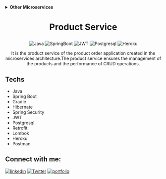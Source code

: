 <p align=center><details close="open">
  <summary><strong>Other Microservices</strong></summary>
    <ul>
        <li><a href="https://github.com/SwishSwishBish/microservice2-TransactionService">Transaction Service</a></li>
    </ul>
    <ul>
        <li><a href="https://github.com/SwishSwishBish/microservice3-GatewayService">Gateway Service</a></li>
    </ul>
</details></p>

# <p align=center>Product Service</p>
<p align="center">
<img src="https://img.shields.io/badge/Java-ED8B00?style=for-the-badge&logo=java&logoColor=white" alt="Java"/> 
<img src="https://img.shields.io/badge/Spring Boot-6DB33F?style=for-the-badge&logo=spring&logoColor=white" alt="SpringBoot"/> 
<img src="https://img.shields.io/badge/json%20web%20tokens-323330?style=for-the-badge&logo=json-web-tokens&logoColor=pink" alt="JWT"/>
<img src="https://img.shields.io/badge/PostgreSQL-316192?style=for-the-badge&logo=postgresql&logoColor=white" alt="Postgresql"/>
<img src="https://img.shields.io/badge/Heroku-430098?style=for-the-badge&logo=heroku&logoColor=white" alt="Heroku"/>
<p>


<p align=center>
It is the product service of the product order application created in the microservices architecture.The product service ensures the management of the products and the performance of CRUD operations.</p> 


## Techs

- Java
- Spring Boot
- Gradle
- Hibernate
- Spring Security
- JWT
- Postgresql
- Retrofit
- Lombok
- Heroku
- Postman

## Connect with me:
[![linkedin](https://img.shields.io/badge/linkedin-0A66C2?style=for-the-badge&logo=linkedin&logoColor=white)](https://www.linkedin.com/in/sena-atak%C3%B6%C5%9Fker-3a79b0235/)
[![Twitter](https://img.shields.io/badge/twitter-%231DA1F2.svg?style=for-the-badge&logo=Twitter&logoColor=white)](https://twitter.com/SenaAtakosker)
[![portfolio](https://img.shields.io/badge/Gmail-D14836?style=for-the-badge&logo=gmail&logoColor=white)](mailto:senaatakosker@gmail.com)


